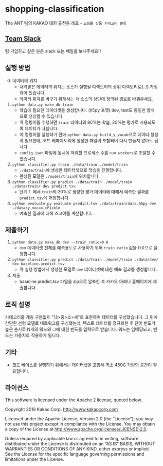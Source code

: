 # shopping-classification

The ANT 팀의 KAKAO 대회 출전용 레포 - `쇼핑몰 상품 카테고리 분류` 

## [Team Slack](https://join.slack.com/t/theantai/shared_invite/enQtNDc1MDk5ODQxNTQyLTlkYzkwZjIzYzVlYmQwOWNkYzlkZjM2YmIxMWMxYzI0NWQxNzQ5YTZjNDQ1OWQ3ZDhlMjI3MmFlZWFhOWYyMDE)

팀 가입하고 싶은 분은 slack 또는 메일을 보내주세요!!


## 실행 방법

0. 데이터의 위치
    - 내려받은 데이터의 위치는 소스가 실행될 디렉토리의 상위 디렉토리로(../) 가정되어 있습니다.
    - 데이터 위치를 바꾸기 위해서는 각 소스의 상단에 정의된 경로를 바꿔주세요.
1. `python data.py make_db train`
    - 학습에 필요한 데이터셋을 생성합니다. (h5py 포맷) dev, test도 동일한 방식으로 생성할 수 있습니다.
    - 위 명령어를 수행하면 `train` 데이터의 80%는 학습, 20%는 평가로 사용되도록 데이터가 나뉩니다.
    - 이 명령어를 실행하기 전에 `python data.py build_y_vocab`으로 데이터 생성이 필요한데, 코드 레파지토리에 생성한 파일이 포함되어 다시 만들지 않아도 됩니다.
    - `config.json` 파일에 동시에 처리할 프로세스 수를 `num_workers`로 조절할 수 있습니다.
2. `python classifier.py train ./data/train ./model/train`
    - `./data/train`에 생성한 데이터셋으로 학습을 진행합니다.
    - 완성된 모델은 `./model/train`에 위치합니다.
3. `python classifier.py predict ./data/train ./model/train ./data/train/ dev predict.tsv`
    - 단계 1. 에서 `train`의 20%로 생성한 평가 데이터에 대해서 예측한 결과를 `predict.tsv`에 저장합니다.
4. `python evaluate.py evaluate predict.tsv ./data/train/data.h5py dev ./data/y_vocab.cPickle`
    - 예측한 결과에 대해 스코어를 계산합니다.


## 제출하기
1. `python data.py make_db dev --train_ratio=0.0`
    - `dev` 데이터셋 전체를 예측용도로 사용하기 위해 `train_ratio` 값을 0.0으로 설정합니다.
2. `python classifier.py predict ./data/train ./model/train ./data/dev/ dev baseline.predict.tsv`
    - 위 실행 방법에서 생성한 모델로 `dev` 데이터셋에 대한 예측 결과를 생성합니다.
3. 제출
    - baseline.predict.tsv 파일을 zip으로 압축한 후 카카오 아레나 홈페이지에 제출합니다.


## 로직 설명
카테고리를 계층 구분없이 "대>중>소>세"로 표현하여 데이터를 구성했습니다. 그 뒤에 간단한 선형 모델로 네트워크를 구성했는데, 텍스트 데이터를 정규화한 후 단어 빈도가 높은 순서로 N개의 워드와 그에 대한 빈도를 입력으로 받습니다. 워드는 임베딩되고, 빈도는 가중치로 작용하게 됩니다.


## 기타
- 코드 베이스를 실행하기 위해서는 데이터셋을 포함해 최소 450G 가량의 공간이 필요합니다.

## 라이선스

This software is licensed under the Apache 2 license, quoted below.

Copyright 2018 Kakao Corp. http://www.kakaocorp.com

Licensed under the Apache License, Version 2.0 (the “License”); you may not use this project except in compliance with the License. You may obtain a copy of the License at http://www.apache.org/licenses/LICENSE-2.0.

Unless required by applicable law or agreed to in writing, software distributed under the License is distributed on an “AS IS” BASIS, WITHOUT WARRANTIES OR CONDITIONS OF ANY KIND, either express or implied. See the License for the specific language governing permissions and limitations under the License.
